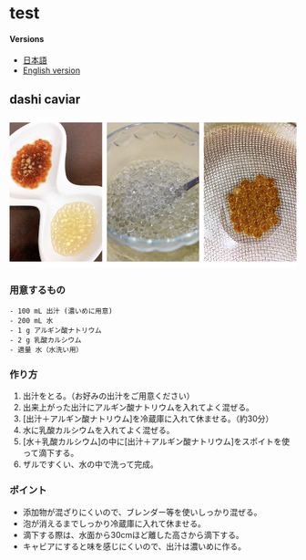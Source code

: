 # test

#### Versions

* [日本語](README.md)
* [English version](test_English.md)


## dashi caviar

<img src="https://github.com/foodscience/test/blob/master/img/dashi_caviar.jpg" alt="Ruby" title="Ruby" />

### 用意するもの
```
- 100 mL 出汁 (濃いめに用意)
- 200 mL 水
- 1 g アルギン酸ナトリウム
- 2 g 乳酸カルシウム
- 適量 水（水洗い用）
```

### 作り方
<ol>
<li>出汁をとる。（お好みの出汁をご用意ください）</li>
<li>出来上がった出汁にアルギン酸ナトリウムを入れてよく混ぜる。</li>
<li>[出汁＋アルギン酸ナトリウム]を冷蔵庫に入れて休ませる。（約30分）</li>
<li>水に乳酸カルシウムを入れてよく混ぜる。</li>
<li>[水＋乳酸カルシウム]の中に[出汁＋アルギン酸ナトリウム]をスポイトを使って滴下する。</li>
<li>ザルですくい、水の中で洗って完成。</li>
</ol>

### ポイント
<ul>
<li>添加物が混ざりにくいので、ブレンダー等を使いしっかり混ぜる。</li>
<li>泡が消えるまでしっかり冷蔵庫に入れて休ませる。</li>
<li>滴下する際は、水面から30cmほど離した高さから滴下する。</li>
<li>キャビアにすると味を感じにくいので、出汁は濃いめに作る。</li>
</ul>
